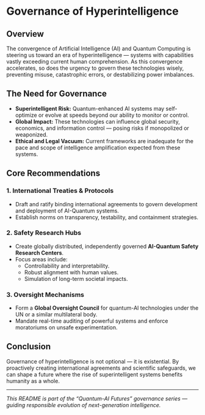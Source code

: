 # Governance of Hyperintelligence

## Overview

The convergence of Artificial Intelligence (AI) and Quantum Computing is steering us toward an era of hyperintelligence — systems with capabilities vastly exceeding current human comprehension. As this convergence accelerates, so does the urgency to govern these technologies wisely, preventing misuse, catastrophic errors, or destabilizing power imbalances.

## The Need for Governance

- **Superintelligent Risk:** Quantum-enhanced AI systems may self-optimize or evolve at speeds beyond our ability to monitor or control.
- **Global Impact:** These technologies can influence global security, economics, and information control — posing risks if monopolized or weaponized.
- **Ethical and Legal Vacuum:** Current frameworks are inadequate for the pace and scope of intelligence amplification expected from these systems.

## Core Recommendations

### 1. International Treaties & Protocols

- Draft and ratify binding international agreements to govern development and deployment of AI-Quantum systems.
- Establish norms on transparency, testability, and containment strategies.

### 2. Safety Research Hubs

- Create globally distributed, independently governed **AI-Quantum Safety Research Centers**.
- Focus areas include:
  - Controllability and interpretability.
  - Robust alignment with human values.
  - Simulation of long-term societal impacts.

### 3. Oversight Mechanisms

- Form a **Global Oversight Council** for quantum-AI technologies under the UN or a similar multilateral body.
- Mandate real-time auditing of powerful systems and enforce moratoriums on unsafe experimentation.

## Conclusion

Governance of hyperintelligence is not optional — it is existential. By proactively creating international agreements and scientific safeguards, we can shape a future where the rise of superintelligent systems benefits humanity as a whole.

---

*This README is part of the “Quantum-AI Futures” governance series — guiding responsible evolution of next-generation intelligence.*
